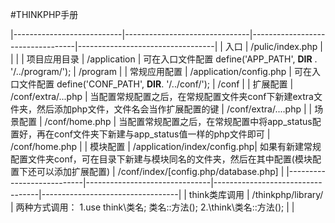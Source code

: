#THINKPHP手册

|---------------------------|-------------------------------|----------------------------------|----------------------------------|
|           入口             |         /pulic/index.php      |                                  |                                  |
|        项目应用目录         |         /application          |        可在入口文件配置 define('APP_PATH', __DIR__ . '/../program/');                            |   /program  |
|        常规应用配置         |   /application/config.php     |        可在入口文件配置 define('CONF_PATH', __DIR__. '/../conf/');                               |    /conf     |
|        扩展配置            |      /conf/extra/...php        | 当配置常规配置之后，在常规配置文件夹conf下新建extra文件夹，然后添加php文件，文件名会当作扩展配置的键      |   /conf/extra/....php    |
|        场景配置            |         /conf/home.php         | 当配置常规配置之后，在常规配置中将app_status配置好，再在conf文件夹下新建与app_status值一样的php文件即可  |   /conf/home.php         |
|        模块配置            |   /application/index/config.php| 如果有新建常规配置文件夹conf，可在目录下新建与模块同名的文件夹，然后在其中配置(模块配置下还可以添加扩展配置) |   /conf/index/[config.php/database.php]  |
|---------------------------|-------------------------------|----------------------------------|----------------------------------|
|        think类库调用       |   /thinkphp/library/          | 两种方式调用： 1.use think\类名;  类名::方法();       2.\think\类名::方法();                               |     |